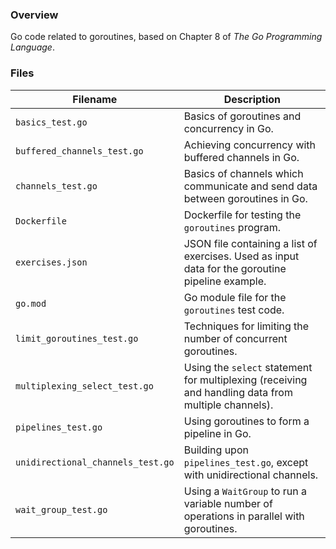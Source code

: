### Overview

Go code related to goroutines, based on Chapter 8 of *The Go Programming Language*.

### Files

| Filename                          | Description                                                                                         |
|-----------------------------------|-----------------------------------------------------------------------------------------------------|
| `basics_test.go`                  | Basics of goroutines and concurrency in Go.                                                         |
| `buffered_channels_test.go`       | Achieving concurrency with buffered channels in Go.                                                 |
| `channels_test.go`                | Basics of channels which communicate and send data between goroutines in Go.                        |
| `Dockerfile`                      | Dockerfile for testing the `goroutines` program.                                                    |
| `exercises.json`                  | JSON file containing a list of exercises.  Used as input data for the goroutine pipeline example.   |
| `go.mod`                          | Go module file for the `goroutines` test code.                                                      |
| `limit_goroutines_test.go`        | Techniques for limiting the number of concurrent goroutines.                                        |
| `multiplexing_select_test.go`     | Using the `select` statement for multiplexing (receiving and handling data from multiple channels). |
| `pipelines_test.go`               | Using goroutines to form a pipeline in Go.                                                          |
| `unidirectional_channels_test.go` | Building upon `pipelines_test.go`, except with unidirectional channels.                             |
| `wait_group_test.go`              | Using a `WaitGroup` to run a variable number of operations in parallel with goroutines.             |
